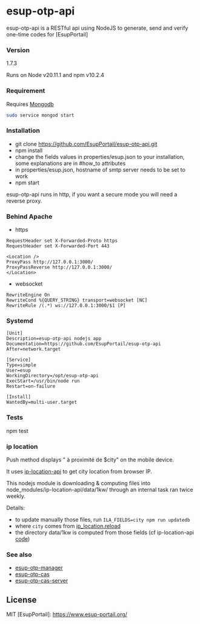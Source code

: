 # esup-otp-api

esup-otp-api is a RESTful api using NodeJS to generate, send and verify one-time codes for [EsupPortail]

### Version
1.7.3

Runs on Node v20.11.1 and npm v10.2.4

### Requirement

Requires [Mongodb](https://docs.mongodb.com/manual/tutorial/install-mongodb-on-ubuntu)

```bash
sudo service mongod start
```

### Installation
- git clone https://github.com/EsupPortail/esup-otp-api.git
- npm install
- change the fields values in properties/esup.json to your installation, some explanations are in #how_to attributes
- in properties/esup.json, hostname of smtp server needs to be set to work
- npm start

esup-otp-api runs in http, if you want a secure mode you will need a reverse proxy.

### Behind Apache
- https 

```
RequestHeader set X-Forwarded-Proto https
RequestHeader set X-Forwarded-Port 443

<Location />
ProxyPass http://127.0.0.1:3000/
ProxyPassReverse http://127.0.0.1:3000/
</Location>
```

- websocket

```
RewriteEngine On
RewriteCond %{QUERY_STRING} transport=websocket [NC]
RewriteRule /(.*) ws://127.0.0.1:3000/$1 [P]
```

### Systemd

```
[Unit]
Description=esup-otp-api nodejs app
Documentation=https://github.com/EsupPortail/esup-otp-api
After=network.target

[Service]
Type=simple
User=esup
WorkingDirectory=/opt/esup-otp-api
ExecStart=/usr/bin/node run
Restart=on-failure

[Install]
WantedBy=multi-user.target
```

### Tests
npm test

### ip location

Push method displays " à proximité de $city" on the mobile device.

It uses [ip-location-api](https://github.com/sapics/ip-location-api) to get city location from browser IP.

This nodejs module is downloading & computing files into node_modules/ip-location-api/data/1kw/ through an internal task ran twice weekly.

Details:
- to update manually those files, run `ILA_FIELDS=city npm run updatedb`
- where `city` comes from [ip_location.reload](https://github.com/EsupPortail/esup-otp-api/blob/master/methods/push.js#L50)
- the directory data/1kw is computed from those fields (cf ip-location-api [code](https://github.com/sapics/ip-location-api/blob/95b7329db402b5872473f48c90469c2d77de23e2/src/setting.mjs#L167))

### See also
- [esup-otp-manager](https://github.com/EsupPortail/esup-otp-manager)
- [esup-otp-cas](https://github.com/EsupPortail/esup-otp-cas)
- [esup-otp-cas-server](https://github.com/EsupPortail/esup-otp-cas-server)

License
----

MIT
   [EsupPortail]: <https://www.esup-portail.org/>
